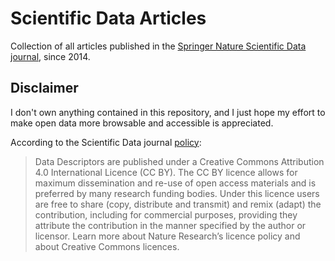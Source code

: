 # Scientific Data Articles

Collection of all articles published in the [Springer Nature Scientific Data journal](https://www.nature.com/sdata/), since 2014.

## Disclaimer

I don't own anything contained in this repository, and I just hope my effort to make open data more browsable and accessible is appreciated.

According to the Scientific Data journal [policy](https://www.nature.com/sdata/faq#q10):

> Data Descriptors are published under a Creative Commons Attribution 4.0 International Licence (CC BY). 
> The CC BY licence allows for maximum dissemination and re-use of open access materials and is preferred by many research funding bodies. 
> Under this licence users are free to share (copy, distribute and transmit) and remix (adapt) the contribution, 
> including for commercial purposes, providing they attribute the contribution in the manner specified by the author or licensor. 
> Learn more about Nature Research’s licence policy and about Creative Commons licences. 
